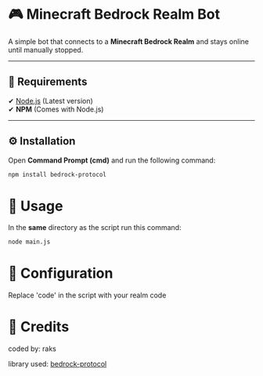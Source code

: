 # 🎮 Minecraft Bedrock Realm Bot

A simple bot that connects to a **Minecraft Bedrock Realm** and stays online until manually stopped.

---

## 📌 Requirements  
✔ [Node.js](https://nodejs.org/) (Latest version)  
✔ **NPM** (Comes with Node.js)  

---

## ⚙️ Installation  
Open **Command Prompt (cmd)** and run the following command:  

```sh
npm install bedrock-protocol
```
# 🚀 Usage 
In the **same** directory as the script run this command:

```sh
node main.js
```

# 🔧 Configuration
Replace 'code' in the script with your realm code

# 👤 Credits
coded by: raks

library used: [bedrock-protocol](https://github.com/PrismarineJS/bedrock-protocol)

